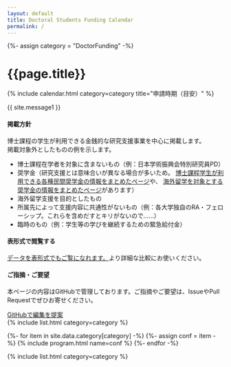 ```yaml
---
layout: default
title: Doctoral Students Funding Calendar
permalink: /
---
```


{%- assign category = "DoctorFunding" -%}

<div class="container bg-white rounded p-4">
  <div class="row justify-content-center">
    <h1 class="display-4 text-center mt-3 mb-2">
      {{page.title}}
    </h1>
  </div>
</div>

<!-- Calendars in Category -->
{% include calendar.html category=category title="申請時期（目安）" %}

<div class="container bg-white rounded mt-5 mb-10 pt-3 pb-3">
  <div class="row justify-content-center">
    <div class="col-9 p-3">
      <p class="text-center">
        {{ site.message1 }}
      </p>
      <h4 class="text-center">掲載方針</h4>
      <p>
        博士課程の学生が利用できる金銭的な研究支援事業を中心に掲載します。<br>
        掲載対象外としたものの例を示します。
        <ul>
          <li>博士課程在学者を対象に含まないもの（例：日本学術振興会特別研究員PD）</li>
          <li>
            奨学金（研究支援とは意味合いが異なる場合が多いため。
            <a href="https://washimaru-univ.com/minkankyufu-d-2022/" target="_blank" rel="noopener noreferrer">
            博士課程学生が利用できる各種民間奨学金の情報をまとめたページ</a>や、
            <a href="https://xplane.jp/application-prep-scholarship-list/" target="_blank" rel="noopener noreferrer">
            海外留学を対象とする奨学金の情報をまとめたページ</a>があります）
          </li>
          <li>海外留学支援を目的としたもの</li>
          <li>所属先によって支援内容に共通性がないもの（例：各大学独自のRA・フェローシップ。これらを含めだすとキリがないので……）</li>
          <li>臨時のもの（例：学生等の学びを継続するための緊急給付金）</li>
        </ul>
      </p>
      <h4 class="text-center">表形式で閲覧する</h4>
      <p>
          <a href="{{site.baseurl}}/table">データを表形式でもご覧になれます。</a>より詳細な比較にお使いください。
      </p>
      <h4 class="text-center">ご指摘・ご要望</h4>
      <p>
        本ページの内容はGitHubで管理しております。ご指摘やご要望は、IssueやPull Requestでぜひお寄せください。
      </p>
      <a href="https://github.com/kn1cht/doctor-funding-calendar/issues" class="btn btn-light" target="_blank" rel="noopener noreferrer">
        <i class="fab fa-github" aria-hidden="true"></i>
        GitHubで編集を提案
      </a>
    </div>
  </div>
</div>

<div class="container bg-white rounded mt-5 mb-10 p-4">
  <div class="row justify-content-center">
    <div class="col-9 text-center p-3">
      {% include list.html category=category %}
    </div>
  </div>
</div>

<!-- Funding Program Information with submission dates -->
{%- for item in site.data.category[category] -%}
{%- assign conf = item -%}
{% include program.html name=conf %}
{%- endfor -%}

<div class="container bg-white rounded p-4 mb-4">
  <div class="row justify-content-center">
    <div class="col-9 text-center p-3">
      {% include list.html category=category %}
    </div>
  </div>
</div>
